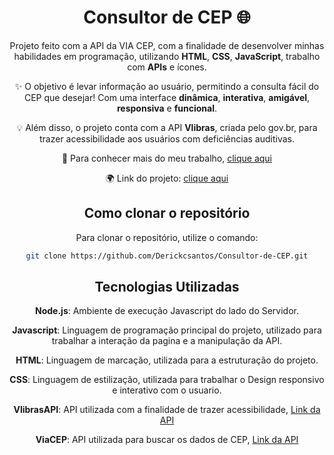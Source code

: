 <div align="center">

# Consultor de CEP 🌐

Projeto feito com a API da VIA CEP, com a finalidade de desenvolver minhas habilidades em programação, utilizando **HTML**, **CSS**, **JavaScript**, trabalho com **APIs** e ícones. 

✨ O objetivo é levar informação ao usuário, permitindo a consulta fácil do CEP que desejar! Com uma interface **dinâmica**, **interativa**, **amigável**, **responsiva** e **funcional**. 

💡 Além disso, o projeto conta com a API **Vlibras**, criada pelo gov.br, para trazer acessibilidade aos usuários com deficiências auditivas.

🔗 Para conhecer mais do meu trabalho, [clique aqui](https://www.linkedin.com/in/derickcampossantos/)

🌍 Link do projeto: [clique aqui](https://consultordecep-dcs.vercel.app/)

## Como clonar o repositório

Para clonar o repositório, utilize o comando:

```bash
git clone https://github.com/Derickcsantos/Consultor-de-CEP.git
```

## Tecnologias Utilizadas

**Node.js**: Ambiente de execução Javascript do lado do Servidor.

**Javascript**: Linguagem de programação principal do projeto, utilizado para trabalhar a interação da pagina e a manipulação da API.

**HTML**: Linguagem de marcação, utilizada para a estruturação do projeto.

**CSS**: Linguagem de estilização, utilizada para trabalhar o Design responsivo e interativo com o usuario.

**VlibrasAPI**: API utilizada com a finalidade de trazer acessibilidade, [Link da API](https://www.gov.br/conecta/catalogo/apis/vlibras/vlibras-v3-1-swagger-artesanal-json/swagger_view)

**ViaCEP**: API utilizada para buscar os dados de CEP, [Link da API](https://viacep.com.br/)
